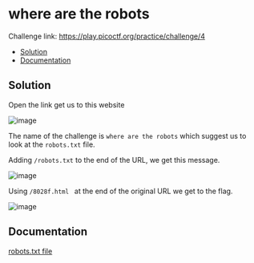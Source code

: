 # where are the robots
Challenge link: https://play.picoctf.org/practice/challenge/4
- [Solution](#solution)
- [Documentation](#documentation)
## Solution
Open the link get us to this website

![image](https://github.com/user-attachments/assets/cefc416f-b082-405d-b41c-243509c6befd)

The name of the challenge is `where are the robots` which suggest us to look at the `robots.txt` file.

Adding `/robots.txt` to the end of the URL, we get this message.

![image](https://github.com/user-attachments/assets/05659853-6dde-417d-afd4-d255f8c86517)

Using `/8028f.html ` at the end of the original URL we get to the flag.

![image](https://github.com/user-attachments/assets/863a921b-d145-4f1b-b5b8-c2cd3cdb9645)

## Documentation
[robots.txt file](https://developers.google.com/search/docs/crawling-indexing/robots/intro)


